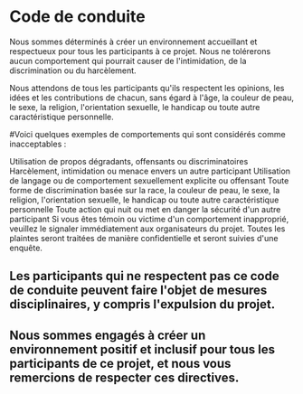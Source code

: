 # Code de conduite


Nous sommes déterminés à créer un environnement accueillant et respectueux pour tous les participants à ce projet. Nous ne tolérerons aucun comportement qui pourrait causer de l'intimidation, de la discrimination ou du harcèlement.

Nous attendons de tous les participants qu'ils respectent les opinions, les idées et les contributions de chacun, sans égard à l'âge, la couleur de peau, le sexe, la religion, l'orientation sexuelle, le handicap ou toute autre caractéristique personnelle.

#Voici quelques exemples de comportements qui sont considérés comme inacceptables :

Utilisation de propos dégradants, offensants ou discriminatoires
Harcèlement, intimidation ou menace envers un autre participant
Utilisation de langage ou de comportement sexuellement explicite ou offensant
Toute forme de discrimination basée sur la race, la couleur de peau, le sexe, la religion, l'orientation sexuelle, le handicap ou toute autre caractéristique personnelle
Toute action qui nuit ou met en danger la sécurité d'un autre participant
Si vous êtes témoin ou victime d'un comportement inapproprié, veuillez le signaler immédiatement aux organisateurs du projet. Toutes les plaintes seront traitées de manière confidentielle et seront suivies d'une enquête.

## Les participants qui ne respectent pas ce code de conduite peuvent faire l'objet de mesures disciplinaires, y compris l'expulsion du projet.

## Nous sommes engagés à créer un environnement positif et inclusif pour tous les participants de ce projet, et nous vous remercions de respecter ces directives.
